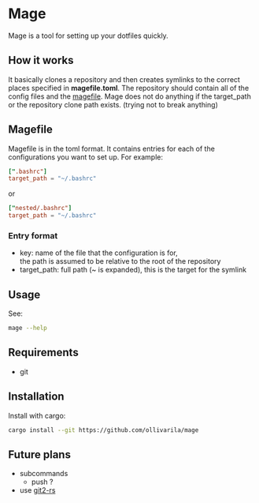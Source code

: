 # Mage

Mage is a tool for setting up your dotfiles quickly.

## How it works

It basically clones a repository and then creates symlinks to the correct places specified in **magefile.toml**.
The repository should contain all of the config files and the [magefile](#magefile).
Mage does not do anything if the target_path or the repository clone path exists. (trying not to break anything)

## Magefile

Magefile is in the toml format.
It contains entries for each of the configurations you want to set up.
For example:

```toml
[".bashrc"]
target_path = "~/.bashrc"
```

or

```toml
["nested/.bashrc"]
target_path = "~/.bashrc"
```

### Entry format

- key: name of the file that the configuration is for,  
the path is assumed to be relative to the root of the repository
- target_path: full path (~ is expanded), this is the target for the symlink

## Usage

See:

```sh
mage --help
```

## Requirements

- git

## Installation

Install with cargo:

```sh
cargo install --git https://github.com/ollivarila/mage
```

## Future plans

- subcommands
  - push ?
- use [git2-rs](https://github.com/rust-lang/git2-rs)
